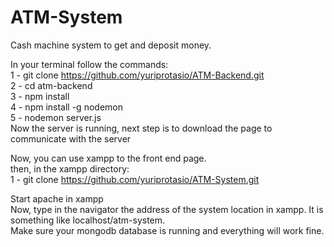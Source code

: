 # ATM-System
Cash machine system to get and deposit money.

In your terminal follow the commands: <br>
1 - git clone https://github.com/yuriprotasio/ATM-Backend.git <br>
2 - cd atm-backend <br>
3 - npm install <br>
4 - npm install -g nodemon <br>
5 - nodemon server.js <br>
Now the server is running, next step is to download the page to communicate with the server <br>

Now, you can use xampp to the front end page. <br>
then, in the xampp directory: <br>
1 - git clone https://github.com/yuriprotasio/ATM-System.git <br>

Start apache in xampp<br>
Now, type in the navigator the address of the system location in xampp. It is something like localhost/atm-system. <br>
Make sure your mongodb database is running and everything will work fine.
